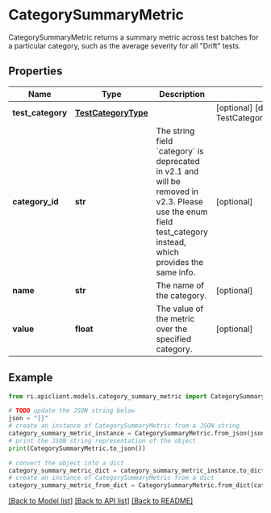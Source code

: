 # CategorySummaryMetric

CategorySummaryMetric returns a summary metric across test batches for a particular category, such as the average severity for all \"Drift\" tests.

## Properties

Name | Type | Description | Notes
------------ | ------------- | ------------- | -------------
**test_category** | [**TestCategoryType**](TestCategoryType.md) |  | [optional] [default to TestCategoryType.UNSPECIFIED]
**category_id** | **str** | The string field &#x60;category&#x60; is deprecated in v2.1 and will be removed in v2.3. Please use the enum field test_category instead, which provides the same info. | [optional] 
**name** | **str** | The name of the category. | [optional] 
**value** | **float** | The value of the metric over the specified category. | [optional] 

## Example

```python
from ri.apiclient.models.category_summary_metric import CategorySummaryMetric

# TODO update the JSON string below
json = "{}"
# create an instance of CategorySummaryMetric from a JSON string
category_summary_metric_instance = CategorySummaryMetric.from_json(json)
# print the JSON string representation of the object
print(CategorySummaryMetric.to_json())

# convert the object into a dict
category_summary_metric_dict = category_summary_metric_instance.to_dict()
# create an instance of CategorySummaryMetric from a dict
category_summary_metric_from_dict = CategorySummaryMetric.from_dict(category_summary_metric_dict)
```
[[Back to Model list]](../README.md#documentation-for-models) [[Back to API list]](../README.md#documentation-for-api-endpoints) [[Back to README]](../README.md)

